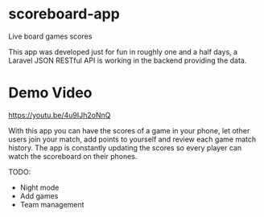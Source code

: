 # scoreboard-app
Live board games scores

This app was developed just for fun in roughly one and a half days, a Laravel JSON RESTful API is working in the backend providing the data.

# Demo Video
https://youtu.be/4u9IJh2oNnQ

With this app you can have the scores of a game in your phone, let other users join your match, add points to yourself and review each game match history.
The app is constantly updating the scores so every player can watch the scoreboard on their phones.

TODO:
+ Night mode
+ Add games
+ Team management
